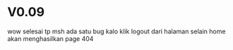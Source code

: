 # V0.09
wow selesai tp msh ada satu bug kalo klik logout dari halaman selain home akan menghasilkan page 404